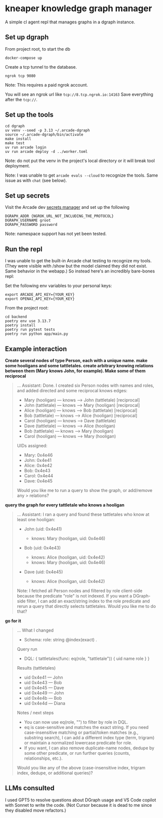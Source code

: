 # kneaper knowledge graph manager

A simple cl agent repl that manages graphs in a dgraph instance.

## Set up dgraph

From project root, to start the db

```
docker-compose up
```

Create a tcp tunnel to the database.

```
ngrok tcp 9080
```

Note: This requires a paid ngrok account.

You will see an ngrok url like `tcp://8.tcp.ngrok.io:14163` Save everything after the `tcp://`.

## Set up the tools

```
cd dgraph
uv venv --seed -p 3.13 ~/.arcade-dgraph
source ~/.arcade-dgraph/bin/activate
make install
make test
uv run arcade login
uv run arcade deploy -d ../worker.toml
```

Note: do not put the venv in the project's local directory or it will break tool deployment.

Note: I was unable to get `arcade evals --cloud` to recognize the tools. Same issue as with `chat` (see below).

## Set up secrets

Visit the Arcade dev [secrets manager](https://api.arcade.dev/dashboard/auth/secrets) and set up the following

```
DGRAPH_ADDR {NGROK_URL_NOT_INCLUDING_THE_PROTOCOL}
DGRAPH_USERNAME groot
DGRAPH_PASSWORD password
```

Note: namespace support has not yet been tested.

## Run the repl

I was unable to get the built-in Arcade chat testing to recognize my tools. (They were visible with /show but the model claimed they did not exist. Same behavior in the webapp.) So instead here's an incredibly bare-bones repl:

Set the following env variables to your personal keys:
```
export ARCADE_API_KEY={YOUR_KEY}
export OPENAI_API_KEY={YOUR_KEY}
```

From the project root:

```
cd backend
poetry env use 3.13.7
poetry install
poetry run pytest tests
poetry run python app/main.py
```

## Example interaction

**Create several nodes of type Person, each with a unique name. make some hooligans and some tattletales. create arbitrary knowing relations between them (Mary knows John, for example). Make some of them reciprocal**

> ...
> Assistant: Done. I created six Person nodes with names and roles, and added directed and some reciprocal knows edges:
>- Mary (hooligan) — knows —> John (tattletale) [reciprocal]
>- John (tattletale) — knows —> Mary (hooligan) [reciprocal]
>- Alice (hooligan) — knows —> Bob (tattletale) [reciprocal]
>- Bob (tattletale) — knows —> Alice (hooligan) [reciprocal]
>- Carol (hooligan) — knows —> Dave (tattletale)
>- Dave (tattletale) — knows —> Alice (hooligan)
>- Bob (tattletale) — knows —> Mary (hooligan)
>- Carol (hooligan) — knows —> Mary (hooligan)
>
>UIDs assigned:
>- Mary: 0x4e46
>- John: 0x4e41
>- Alice: 0x4e42
>- Bob: 0x4e43
>- Carol: 0x4e44
>- Dave: 0x4e45
>
>Would you like me to run a query to show the graph, or add/remove any > relations?

**query the graph for every tattletale who knows a hooligan**

>...
>Assistant: I ran a query and found these tattletales who know at least one hooligan:
>
>- John (uid: 0x4e41)
>   - knows: Mary (hooligan, uid: 0x4e46)
>
>- Bob (uid: 0x4e43)
>   - knows: Alice (hooligan, uid: 0x4e42)
>   - knows: Mary (hooligan, uid: 0x4e46)
>
>- Dave (uid: 0x4e45)
>   - knows: Alice (hooligan, uid: 0x4e42)
>
>Note: I fetched all Person nodes and filtered by role client-side because the predicate "role" is not indexed. If you want a DGraph-side filter, I can add an exact/string index to the role predicate and rerun a query that directly selects tattletales. Would you like me to do that?

**go for it**
>...
>What I changed
>- Schema: role: string @index(exact) .
>
>Query run
>- DQL: { tattletales(func: eq(role, "tattletale")) { uid name role } }
>
>Results (tattletales)
>- uid 0x4e41 — John
>- uid 0x4e43 — Bob
>- uid 0x4e45 — Dave
>- uid 0x4e49 — John
>- uid 0x4e4b — Bob
>- uid 0x4e4d — Diana
>
>Notes / next steps
>- You can now use eq(role, "<value>") to filter by role in DQL.
>- eq is case-sensitive and matches the exact string. If you need case-insensitive matching or partial/token matches (e.g., substring search), I can add a different index type (term, trigram) or maintain a normalized lowercase predicate for role.
>- If you want, I can also remove duplicate-name nodes, dedupe by some other predicate, or run further queries (counts, relationships, etc.).
>
>Would you like any of the above (case-insensitive index, trigram index, dedupe, or additional queries)?

## LLMs consulted

I used GPT5 to resolve questions about DGraph usage and VS Code copilot with Sonnet to write the code. (Not Cursor because it is dead to me since they disabled move refactors.)